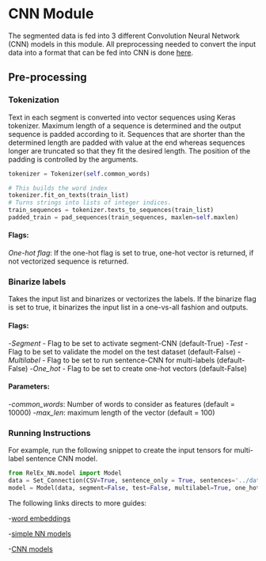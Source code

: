 # CNN Module
The segmented data is fed into 3 different Convolution Neural Network (CNN) models in this module. All preprocessing needed to convert the input data into a format that can be fed into CNN is done [here](https://github.com/SamMahen/RelEx/blob/master/relex/RelEx_NN/model/model.py).

## Pre-processing 
### Tokenization
Text in each segment is converted into vector sequences using Keras tokenizer. Maximum length of a sequence is determined and the output sequence is padded according to it. Sequences that are shorter than the determined length are padded with value at the end whereas sequences longer are truncated so that they fit the desired length. The position of the padding is controlled by the arguments.

```python
tokenizer = Tokenizer(self.common_words)

# This builds the word index
tokenizer.fit_on_texts(train_list)
# Turns strings into lists of integer indices.
train_sequences = tokenizer.texts_to_sequences(train_list)
padded_train = pad_sequences(train_sequences, maxlen=self.maxlen)
```
#### Flags:
*One-hot flag*: If the one-hot flag is set to true, one-hot vector is returned, if not vectorized sequence is returned. 

### Binarize labels
Takes the input list and binarizes or vectorizes the labels. If the binarize flag is set to true, it binarizes the input list in a one-vs-all fashion and outputs.
#### Flags:
-*Segment* - Flag to be set to activate segment-CNN (default-True)
-*Test* - Flag to be set to validate the model on the test dataset (default-False)
-*Multilabel* - Flag to be set to run sentence-CNN for multi-labels (default- False)
-*One_hot* - Flag to be set to create one-hot vectors (default-False)

#### Parameters:
-*common_words*: Number of words to consider as features (default = 10000)
-*max_len*: maximum length of the vector (default = 100)

### Running Instructions
For example, run the following snippet to create the input tensors for multi-label sentence CNN model.
```python
from RelEx_NN.model import Model
data = Set_Connection(CSV=True, sentence_only = True, sentences='../data/n2c2/sentence_train', labels='../data/n2c2/labels_train').data_object
model = Model(data, segment=False, test=False, multilabel=True, one_hot=False)
```
The following links directs to more guides:

-[word embeddings](https://github.com/SamMahen/RelEx/blob/master/relex/guide/word_embeddings_guide.md)

-[simple NN models](https://github.com/SamMahen/RelEx/blob/master/relex/guide/NN_guide.md)

-[CNN models](https://github.com/SamMahen/RelEx/blob/master/relex/guide/CNN_guide.md)

